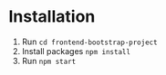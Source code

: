 # Installation

1. Run `cd frontend-bootstrap-project`
2. Install packages `npm install`
3. Run `npm start`